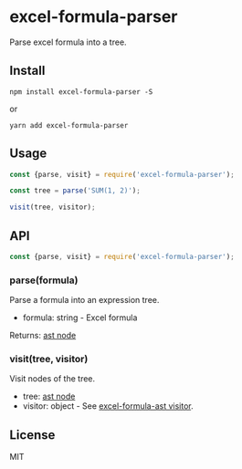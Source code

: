 # excel-formula-parser

Parse excel formula into a tree.

## Install

`npm install excel-formula-parser -S`

or

`yarn add excel-formula-parser`

## Usage

```js
const {parse, visit} = require('excel-formula-parser');

const tree = parse('SUM(1, 2)');

visit(tree, visitor);
```

## API

```js
const {parse, visit} = require('excel-formula-parser');
```

### parse(formula)

Parse a formula into an expression tree.

- formula: string - Excel formula

Returns: [ast node](https://github.com/psalaets/excel-formula-ast#node-types)

### visit(tree, visitor)

Visit nodes of the tree.

- tree: [ast node](https://github.com/psalaets/excel-formula-ast#node-types)
- visitor: object - See [excel-formula-ast visitor](https://github.com/psalaets/excel-formula-ast#visittree-visitor).

## License

MIT
